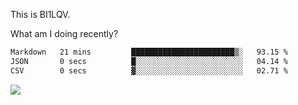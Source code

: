 This is BI1LQV.

What am I doing recently?

<!--START_SECTION:waka-->

```txt
Markdown   21 mins         ███████████████████████▒░   93.15 %
JSON       0 secs          █░░░░░░░░░░░░░░░░░░░░░░░░   04.14 %
CSV        0 secs          ▓░░░░░░░░░░░░░░░░░░░░░░░░   02.71 %
```

<!--END_SECTION:waka-->

<img src="https://github-readme-stats.vercel.app/api?username=bi1lqv&show_icons=true&count_private=true">
